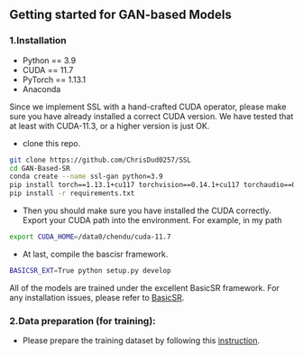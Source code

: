 ## Getting started for GAN-based Models

### 1.Installation
 - Python == 3.9
 - CUDA == 11.7 
 - PyTorch == 1.13.1
 - Anaconda

Since we implement SSL with a hand-crafted CUDA operator, 
please make sure you have already installed a correct CUDA version. 
We have tested that at least with CUDA-11.3, or a higher version is just OK.

 - clone this repo.
```bash
git clone https://github.com/ChrisDud0257/SSL
cd GAN-Based-SR
conda create --name ssl-gan python=3.9
pip install torch==1.13.1+cu117 torchvision==0.14.1+cu117 torchaudio==0.13.1 --extra-index-url https://download.pytorch.org/whl/cu117
pip install -r requirements.txt
```
 - Then you should make sure you have installed the CUDA correctly. Export your CUDA path into
the environment. For example, in my path
```bash
export CUDA_HOME=/data0/chendu/cuda-11.7
```
 - At last, compile the bascisr framework.
```bash
BASICSR_EXT=True python setup.py develop
```

All of the models are trained under the excellent BasicSR framework. For any installation issues,
please refer to [BasicSR](https://github.com/XPixelGroup/BasicSR/blob/master/docs/INSTALL.md).

### 2.Data preparation (for training):

 - Please prepare the training dataset by following this [instruction](GAN-Based-SR/datasets/README.md).
